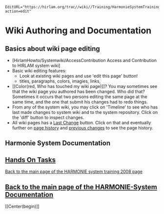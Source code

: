 ```@meta
EditURL="https://hirlam.org/trac//wiki//Training/HarmonieSystemTraining2008/Lecture/WikiAuthoring?action=edit"
```

# Wiki Authoring and Documentation

## Basics about wiki page editing
 * [HirlamHowto/Systemwiki/AccessContribution Access and Contribution to HIRLAM system wiki]
 * Basic wiki editing features:
    * Look at existing wiki pages and use 'edit this page' button!
    * titles, paragraphs, colors, imagies, links,
 * [[Color(red, Who has touched my wiki page)]]? You may sometimes see that the wiki page you authored has been changed. Who did that? Sometimes it occurs that two persons editing the same page at the same time, and the one that submit his changes had to redo things. 
  * From any of the system wiki, you may click on 'Timeline' to see who has last made changes to system wiki and to the system repository. Click on the 'diff' button to inspect changes.
  * All wiki pages has a [Last Change](../../../HarmonieSystemTraining2008/Lecture/WikiAuthoring?action=diff&version=2.md) button. Click on that and eventually further on [page history](../../../HarmonieSystemTraining2008/Lecture/WikiAuthoring?action=history.md) and [previous changes](../../../HarmonieSystemTraining2008/Lecture/WikiAuthoring?action=diff&version=1.md) to see the page history.

## Harmonie System Documentation
## [Hands On Tasks](../../../HarmonieSystemTraining2008/Training/WikiAuthoring.md)


[ Back to the main page of the HARMONIE system training 2008 page](https://hirlam.org/trac/wiki/HarmonieSystemTraining2008)

[Back to the main page of the HARMONIE-System Documentation](https://hirlam.org/trac/wiki/HarmonieSystemDocumentation)
----
[[Center(begin)]]